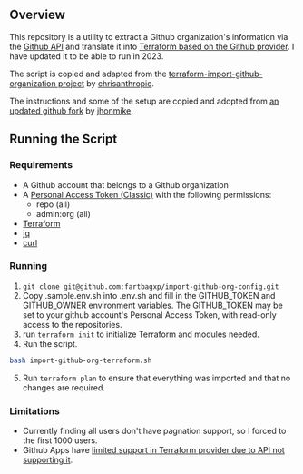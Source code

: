 ## Overview

This repository is a utility to extract a Github organization's information via the [Github API](https://docs.github.com/en) and translate it into [Terraform based on the Github provider](https://registry.terraform.io/providers/integrations/github/latest/docs). I have updated it to be able to run in 2023.

The script is copied and adapted from the [terraform-import-github-organization project](https://github.com/chrisanthropic/terraform-import-github-organization) by [chrisanthropic](https://github.com/chrisanthropic).

The instructions and some of the setup are copied and adopted from [an updated github fork](https://github.com/jhonmike/terraform-import-github-organization) by [jhonmike](https://github.com/jhonmike).

## Running the Script

### Requirements

- A Github account that belongs to a Github organization
- A [Personal Access Token (Classic)](https://help.github.com/articles/creating-a-personal-access-token-for-the-command-line/) with the following permissions:
  - repo (all)
  - admin:org (all)
- [Terraform](https://developer.hashicorp.com/terraform/downloads)
- [jq](https://stedolan.github.io/jq/)
- [curl](https://curl.se/docs/manpage.html)

### Running

1. `git clone git@github.com:fartbagxp/import-github-org-config.git`
2. Copy .sample.env.sh into .env.sh and fill in the GITHUB_TOKEN and GITHUB_OWNER environment variables. The GITHUB_TOKEN may be set to your github account's Personal Access Token, with read-only access to the repositories.
3. run `terraform init` to initialize Terraform and modules needed.
4. Run the script.

```bash
bash import-github-org-terraform.sh
```

5. Run `terraform plan` to ensure that everything was imported and that no changes are required.

### Limitations

- Currently finding all users don't have pagnation support, so I forced to the first 1000 users.
- Github Apps have [limited support in Terraform provider due to API not supporting it](ttps://github.com/integrations/terraform-provider-github/issues/509).
